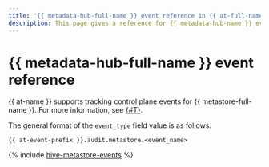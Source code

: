 ```yaml
---
title: '{{ metadata-hub-full-name }} event reference in {{ at-full-name }}'
description: This page gives a reference for {{ metadata-hub-name }} events tracked in {{ at-name }}.
---
```


# {{ metadata-hub-full-name }} event reference

{{ at-name }} supports tracking control plane events for {{ metastore-full-name }}. For more information, see [{#T}](../audit-trails/concepts/format.md).

The general format of the `event_type` field value is as follows:

```text
{{ at-event-prefix }}.audit.metastore.<event_name>
```

{% include [hive-metastore-events](../_includes/audit-trails/events/hive-metastore-events.md) %}